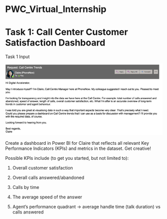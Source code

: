 # PWC_Virtual_Internship

# Task 1: Call Center Customer Satisfaction Dashboard

Task 1 Input

![Alt text](https://github.com/VimishaKapadi/PWC_Virtual_Internship/blob/main/Task%201.png)

Create a dashboard in Power BI for Claire that reflects all relevant Key Performance Indicators (KPIs) and metrics in the dataset. Get creative! 

Possible KPIs include (to get you started, but not limited to):

1. Overall customer satisfaction

2. Overall calls answered/abandoned

3. Calls by time

4. The average speed of the answer

5. Agent’s performance quadrant -> average handle time (talk duration) vs calls answered

   

   
